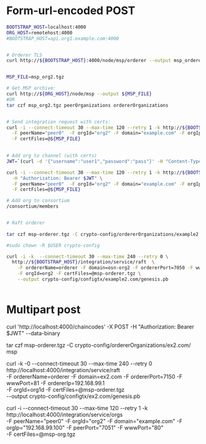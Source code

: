 

# Form-url-encoded POST

```bash
BOOTSTRAP_HOST=localhost:4000
ORG_HOST=remotehost:4000
#BOOTSTRAP_HOST=api.org1.example.com:4000


# Orderer TLS
curl http://${BOOTSTRAP_HOST}:4000/node/msp/orderer --output msp_orderer.tgz


MSP_FILE=msp_org2.tgz

# Get MSP archive:
curl http://${ORG_HOST}/node/msp --output ${MSP_FILE} 
#OR
tar czf msp_org2.tgz peerOrganizations ordererOrganizations


# Send integration request with certs:
curl -i --connect-timeout 30 --max-time 120 --retry 1 -k http://${BOOTSTRAP_HOST}/integration/service/orgs \
  -F peerName="peer0"  -F orgId="org2" -F domain="example.com" -F orgIp="192.168.99.128" -F peerPort="7051" -F wwwPort="80" \
  -F certFiles=@${MSP_FILE}
  

# Add org to channel (with certs)
JWT=`(curl -d '{"username":"user1","password":"pass"}' -H "Content-Type: application/json" http://${BOOTSTRAP_HOST}/users | tr -d '"')`

curl -i --connect-timeout 30 --max-time 120 --retry 1 -k http://${BOOTSTRAP_HOST}/channels/:channelId/orgs \
  -H "Authorization: Bearer $JWT" \
  -F peerName="peer0"  -F orgId="org2" -F domain="example.com" -F orgIp="192.168.99.128" -F peerPort="7051" -F wwwPort="80" \
  -F certFiles=@${MSP_FILE}

# Add org to consortium
/consortium/members


# Raft orderer
 
tar czf msp-orderer.tgz -C crypto-config/ordererOrganizations/example2.com/ msp

#sudo chown -R $USER crypto-config

curl -i -k  --connect-timeout 30 --max-time 240 --retry 0 \
  http://${BOOTSTRAP_HOST}/integration/service/raft  \
    -F ordererName=orderer -F domain=osn-org2 -F ordererPort=7050 -F wwwPort=80 -F ordererIp=192.168.1.23 \
    -F orgId=org2 -F certFiles=@msp-orderer.tgz \
    --output crypto-config/configtx/example2.com/genesis.pb
     

```



# Multipart post
curl 'http://localhost:4000/chaincodes' -X POST  -H "Authorization: Bearer $JWT" --data-binary 


tar czf msp-orderer.tgz -C crypto-config/ordererOrganizations/ex2.com/ msp

curl -k -0 --connect-timeout 30 --max-time 240 --retry 0 \
  http://localhost:4000/integration/service/raft  \
    -F ordererName=orderer -F domain=ex2.com -F ordererPort=7150 -F wwwPort=81 -F ordererIp=192.168.99.1 \
    -F orgId=org1d -F certFiles=@msp-orderer.tgz \
    --output crypto-config/configtx/ex2.com/genesis.pb



curl -i --connect-timeout 30 --max-time 120 --retry 1 -k http://localhost:4000/integration/service/orgs \
  -F peerName="peer0"  -F orgId="org2" -F domain="example.com" -F orgIp="192.168.99.100" -F peerPort="7051" -F wwwPort="80" \
  -F certFiles=@msp-org.tgz